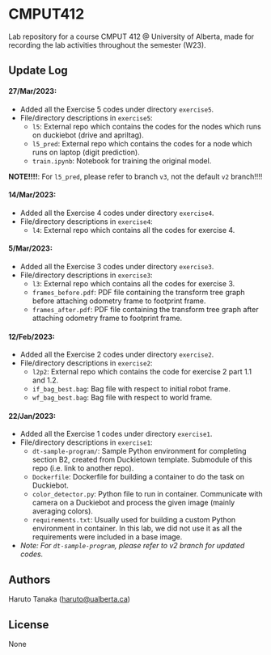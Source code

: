 # CMPUT412
Lab repository for a course CMPUT 412 @ University of Alberta, made for recording the lab activities throughout the semester (W23).

## Update Log
#### 27/Mar/2023:
- Added all the Exercise 5 codes under directory `exercise5`.
- File/directory descriptions in `exercise5`:
    - `l5`: External repo which contains the codes for the nodes which runs on duckiebot (drive and apriltag).
	- `l5_pred`: External repo which contains the codes for a node which runs on laptop (digit prediction).
	- `train.ipynb`: Notebook for training the original model.

**NOTE!!!!**: For `l5_pred`, please refer to branch `v3`, not the default `v2` branch!!!!

#### 14/Mar/2023:
- Added all the Exercise 4 codes under directory `exercise4`.
- File/directory descriptions in `exercise4`:
    - `l4`: External repo which contains all the codes for exercise 4.

#### 5/Mar/2023:
- Added all the Exercise 3 codes under directory `exercise3`.
- File/directory descriptions in `exercise3`:
    - `l3`: External repo which contains all the codes for exercise 3.
    - `frames_before.pdf`: PDF file containing the transform tree graph before attaching odometry frame to footprint frame. 
    - `frames_after.pdf`: PDF file containing the transform tree graph after attaching odometry frame to footprint frame. 

#### 12/Feb/2023:
- Added all the Exercise 2 codes under directory `exercise2`.
- File/directory descriptions in `exercise2`:
    - `l2p2`: External repo which contains the code for exercise 2 part 1.1 and 1.2.
    - `if_bag_best.bag`: Bag file with respect to initial robot frame.
    - `wf_bag_best.bag`: Bag file with respect to world frame.

#### 22/Jan/2023:
- Added all the Exercise 1 codes under directory `exercise1`.
- File/directory descriptions in `exercise1`:
	- `dt-sample-program/`: Sample Python environment for completing section B2, created from Duckietown template. Submodule of this repo (i.e. link to another repo).
	- `Dockerfile`: Dockerfile for building a container to do the task on Duckiebot.
	- `color_detector.py`: Python file to run in container. Communicate with camera on a Duckiebot and process the given image (mainly averaging colors).
	- `requirements.txt`: Usually used for building a custom Python environment in container. In this lab, we did not use it as all the requirements were included in a base image.
- *Note: For `dt-sample-program`, please refer to v2 branch for updated codes.*

## Authors
Haruto Tanaka (haruto@ualberta.ca)

## License
None
